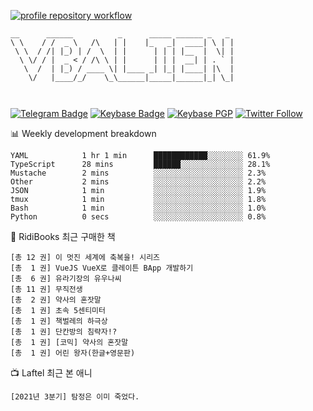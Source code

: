 [![profile repository workflow](https://github.com/vbalien/vbalien/actions/workflows/push.yml/badge.svg)](https://github.com/vbalien/vbalien/actions/workflows/push.yml)
```
__      ______          _      _____ ______ _   _ 
\ \    / /  _ \   /\   | |    |_   _|  ____| \ | |
 \ \  / /| |_) | /  \  | |      | | | |__  |  \| |
  \ \/ / |  _ < / /\ \ | |      | | |  __| | . ` |
   \  /  | |_) / ____ \| |____ _| |_| |____| |\  |
    \/   |____/_/    \_\______|_____|______|_| \_|
                                                  
                                                  
```
[![Telegram Badge](https://img.shields.io/badge/-Telegram-2CA5E0?logo=telegram)](https://t.me/vbalien)
[![Keybase Badge](https://img.shields.io/badge/-Keybase-33A0FF?logo=keybase&logoColor=white)](https://keybase.io/vbalien)
[![Keybase PGP](https://img.shields.io/keybase/pgp/vbalien)](http://sks.pod02.fleetstreetops.com/pks/lookup?search=0xE98CF73DE1E36F7D1B8A383AFD987F8DBE513071&fingerprint=on&op=index)
[![Twitter Follow](https://img.shields.io/twitter/follow/_elnyan)](https://twitter.com/_elnyan)

📊 Weekly development breakdown
```
YAML            1 hr 1 min      ████████████░░░░░░░░ 61.9%
TypeScript      28 mins         ██████░░░░░░░░░░░░░░ 28.1%
Mustache        2 mins          ░░░░░░░░░░░░░░░░░░░░ 2.3%
Other           2 mins          ░░░░░░░░░░░░░░░░░░░░ 2.2%
JSON            1 min           ░░░░░░░░░░░░░░░░░░░░ 1.9%
tmux            1 min           ░░░░░░░░░░░░░░░░░░░░ 1.8%
Bash            1 min           ░░░░░░░░░░░░░░░░░░░░ 1.0%
Python          0 secs          ░░░░░░░░░░░░░░░░░░░░ 0.8%
```
📖 RidiBooks 최근 구매한 책
```
[총 12 권] 이 멋진 세계에 축복을! 시리즈 
[총  1 권] VueJS VueX로 클레이튼 BApp 개발하기 
[총  6 권] 유라기장의 유우나씨 
[총 11 권] 무직전생 
[총  2 권] 약사의 혼잣말 
[총  1 권] 초속 5센티미터 
[총  1 권] 책벌레의 하극상 
[총  1 권] 단칸방의 침략자!? 
[총  1 권] [코믹] 약사의 혼잣말 
[총  1 권] 어린 왕자(한글+영문판) 
```
📺 Laftel 최근 본 애니
```
[2021년 3분기] 탐정은 이미 죽었다.
```
